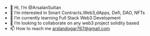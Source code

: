 - 👋 Hi, I’m @ArsalanSultan
- 👀 I’m interested in Smart Contracts,Web3,dApps, Defi, DAO, NFTs
- 🌱 I’m currently learning Full Stack Web3 Development
- 💞️ I’m looking to collaborate on any web3 project solidity based
- 📫 How to reach me arslandogar767@gmail.com

<!---
ArsalanSultan/ArsalanSultan is a ✨ special ✨ repository because its `README.md` (this file) appears on your GitHub profile.
You can click the Preview link to take a look at your changes.
--->
